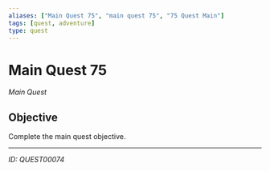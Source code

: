 ```yaml
---
aliases: ["Main Quest 75", "main quest 75", "75 Quest Main"]
tags: [quest, adventure]
type: quest
---
```


# Main Quest 75

*Main Quest*

## Objective
Complete the main quest objective.

---
*ID: QUEST00074*